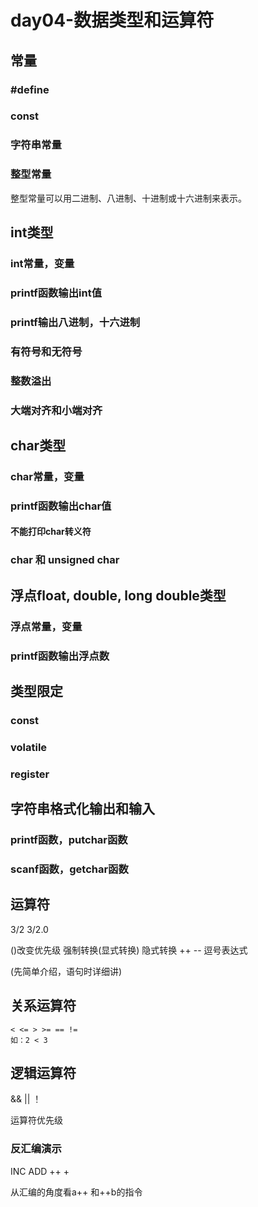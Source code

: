 # day04-数据类型和运算符

## 常量
### #define
### const
### 字符串常量
### 整型常量
   整型常量可以用二进制、八进制、十进制或十六进制来表示。 


## int类型
### int常量，变量
### printf函数输出int值
### printf输出八进制，十六进制
### 有符号和无符号
### 整数溢出
### 大端对齐和小端对齐


## char类型
### char常量，变量
### printf函数输出char值
#### 不能打印char转义符
### char 和 unsigned char


## 浮点float, double, long double类型
### 浮点常量，变量
### printf函数输出浮点数


## 类型限定
### const
### volatile
### register


## 字符串格式化输出和输入
### printf函数，putchar函数
### scanf函数，getchar函数



## 运算符
3/2
3/2.0
 
()改变优先级
强制转换(显式转换)  隐式转换
++ --
逗号表达式

(先简单介绍，语句时详细讲)
## 关系运算符
    < <= > >= == !=
    如：2 < 3
## 逻辑运算符
&& || ！


运算符优先级





### 反汇编演示
INC ADD
++  +

从汇编的角度看a++ 和++b的指令















